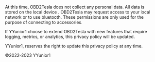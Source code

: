 


At this time, OBD2Tesla does not collect any personal data.  All data is stored on the local device . OBD2Tesla may request access to your local network or to use bluetooth. These permissions are only used for the purpose of connecting to accessories.

If YYunior1 choose to extend OBD2Tesla with new features that require logging, metrics, or analytics, this privacy policy will be updated. 

YYunior1, reserves the right to update this privacy policy at any time.

©2022-2023 YYunior1
